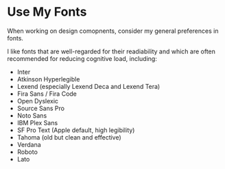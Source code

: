 # Use My Fonts
 
When working on design comopnents, consider my general preferences in fonts.

I like fonts that are well-regarded for their readiability and which are often recommended for reducing cognitive load, including:

* Inter
* Atkinson Hyperlegible
* Lexend (especially Lexend Deca and Lexend Tera)
* Fira Sans / Fira Code
* Open Dyslexic
* Source Sans Pro
* Noto Sans
* IBM Plex Sans
* SF Pro Text (Apple default, high legibility)
* Tahoma (old but clean and effective)
* Verdana
* Roboto
* Lato
 
